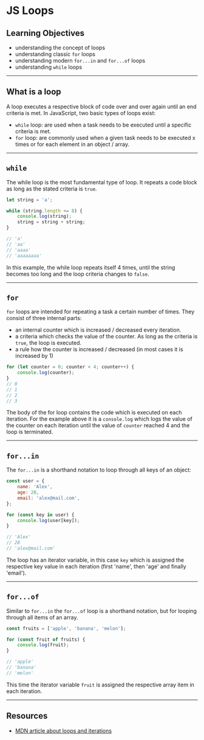 # JS Loops

## Learning Objectives

- understanding the concept of loops
- understanding classic `for` loops
- understanding modern `for...in` and `for...of` loops
- understanding `while` loops

---

## What is a loop

A loop executes a respective block of code over and over again until an end criteria is met. In
JavaScript, two basic types of loops exist:

- `while` loop: are used when a task needs to be executed until a specific criteria is met.
- `for` loop: are commonly used when a given task needs to be executed x times or for each element
  in an object / array.

---

## `while`

The while loop is the most fundamental type of loop. It repeats a code block as long as the stated
criteria is `true`.

```js
let string = 'a';

while (string.length <= 8) {
	console.log(string);
	string = string + string;
}

// 'a'
// 'aa'
// 'aaaa'
// 'aaaaaaaa'
```

In this example, the while loop repeats itself 4 times, until the string becomes too long and the
loop criteria changes to `false`.

---

## `for`

`for` loops are intended for repeating a task a certain number of times. They consist of three
internal parts:

- an internal counter which is increased / decreased every iteration.
- a criteria which checks the value of the counter. As long as the criteria is `true`, the loop is
  executed.
- a rule how the counter is increased / decreased (in most cases it is increased by 1)

```js
for (let counter = 0; counter < 4; counter++) {
	console.log(counter);
}
// 0
// 1
// 2
// 3
```

The body of the for loop contains the code which is executed on each iteration. For the example
above it is a `console.log` which logs the value of the counter on each iteration until the value of
`counter` reached 4 and the loop is terminated.

---

## `for...in`

The `for...in` is a shorthand notation to loop through all keys of an object:

```js
const user = {
	name: 'Alex',
	age: 28,
	email: 'alex@mail.com',
};

for (const key in user) {
	console.log(user[key]);
}

// 'Alex'
// 28
// 'alex@mail.com'
```

The loop has an iterator variable, in this case `key` which is assigned the respective key value in
each iteration (first 'name', then 'age' and finally 'email').

---

## `for...of`

Similar to `for...in` the `for...of` loop is a shorthand notation, but for looping through all items
of an array.

```js
const fruits = ['apple', 'banana', 'melon'];

for (const fruit of fruits) {
	console.log(fruit);
}

// 'apple'
// 'banana'
// 'melon'
```

This time the iterator variable `fruit` is assigned the respective array item in each iteration.

---

## Resources

- [MDN article about loops and iterations](https://developer.mozilla.org/en-US/docs/Web/JavaScript/Guide/Loops_and_iteration)
